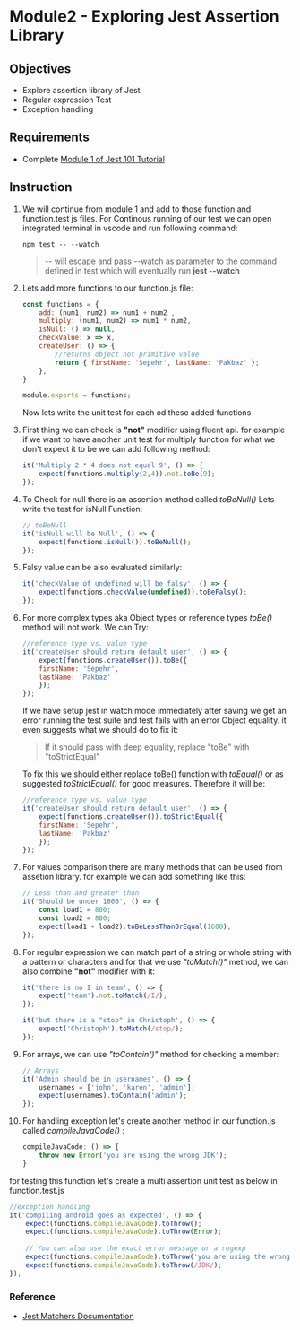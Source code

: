 # Module2 - Exploring Jest Assertion Library

## Objectives

* Explore assertion library of Jest
* Regular expression Test
* Exception handling

## Requirements

* Complete [Module 1 of Jest 101 Tutorial](https://github.com/pakbaz/Jest101Training/tree/master/Module1%20-%20Getting%20Started%20with%20Jest)

## Instruction

1. We will continue from module 1 and add to those function and function.test js files. For Continous running of our test we can open integrated terminal in vscode and run following command:

    ```console
    npm test -- --watch
    ```

    > -- will escape and pass --watch as parameter to the command defined in test which will eventually run **jest --watch**

2. Lets add more functions to our function.js file:

    ```javascript
    const functions = {
        add: (num1, num2) => num1 + num2 ,
        multiply: (num1, num2) => num1 * num2,
        isNull: () => null,
        checkValue: x => x,
        createUser: () => {
            //returns object not primitive value
            return { firstName: 'Sepehr', lastName: 'Pakbaz' };
        },
    }

    module.exports = functions;
    ```

    Now lets write the unit test for each od these added functions

3. First thing we can check is **"not"** modifier using fluent api. for example if we want to have another unit test for multiply function for what we don't expect it to be we can add following method:

    ```javascript
    it('Multiply 2 * 4 does not equal 9', () => {
        expect(functions.multiply(2,4)).not.toBe(9);
    });
    ```

4. To Check for null there is an assertion method called *toBeNull()* Lets write the test for isNull Function:

    ```javascript
    // toBeNull
    it('isNull will be Null', () => {
        expect(functions.isNull()).toBeNull();
    });
    ```

5. Falsy value can be also evaluated similarly:

    ```javascript
    it('checkValue of undefined will be falsy', () => {
        expect(functions.checkValue(undefined)).toBeFalsy();
    });
    ```

6. For more complex types aka Object types or reference types *toBe()* method will not work. We can Try:

    ```javascript
    //reference type vs. value type
    it('createUser should return default user', () => {
        expect(functions.createUser()).toBe({
        firstName: 'Sepehr',
        lastName: 'Pakbaz'
        });
    });
    ```

    If we have setup jest in watch mode immediately after saving we get an error running the test suite and test fails with an error Object equality. it even suggests what we should do to fix it:
    > If it should pass with deep equality, replace "toBe" with "toStrictEqual"

    To fix this we should either replace toBe() function with *toEqual()* or as suggested *toStrictEqual()* for good measures. Therefore it will be:

    ```javascript
    //reference type vs. value type
    it('createUser should return default user', () => {
        expect(functions.createUser()).toStrictEqual({
        firstName: 'Sepehr',
        lastName: 'Pakbaz'
        });
    });
    ```

7. For values comparison there are many methods that can be used from assetion library. for example we can add something like this:

    ```javascript
    // Less than and greater than
    it('Should be under 1600', () => {
        const load1 = 800;
        const load2 = 800;
        expect(load1 + load2).toBeLessThanOrEqual(1600);
    });
    ```

8. For regular expression we can match part of a string or whole string with a pattern or characters and for that we use *"toMatch()"* method, we can also combine **"not"** modifier with it:

    ```javascript
    it('there is no I in team', () => {
        expect('team').not.toMatch(/I/);
    });

    it('but there is a "stop" in Christoph', () => {
        expect('Christoph').toMatch(/stop/);
    });
    ```

9. For arrays, we can use *"toContain()"* method for checking a member:

    ```javascript
    // Arrays
    it('Admin should be in usernames', () => {
        usernames = ['john', 'karen', 'admin'];
        expect(usernames).toContain('admin');
    });
    ```

10. For handling exception let's create another method in our function.js called *compileJavaCode()* :

    ```javascript
    compileJavaCode: () => {
        throw new Error('you are using the wrong JDK');
    }
    ```

for testing this function let's create a multi assertion unit test as below in function.test.js

```javascript
//exception handling
it('compiling android goes as expected', () => {
    expect(functions.compileJavaCode).toThrow();
    expect(functions.compileJavaCode).toThrow(Error);
  
    // You can also use the exact error message or a regexp
    expect(functions.compileJavaCode).toThrow('you are using the wrong JDK');
    expect(functions.compileJavaCode).toThrow(/JDK/);
});
```

### Reference

* [Jest Matchers Documentation](https://jestjs.io/docs/en/using-matchers.html)
  
